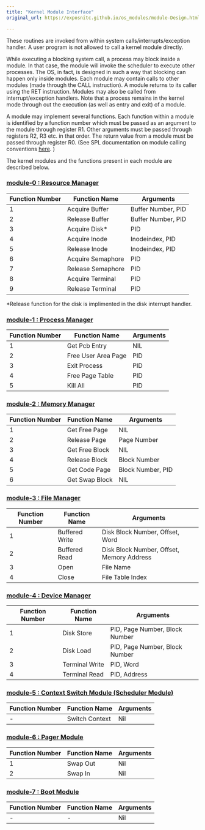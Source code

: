 ```yaml
---
title: "Kernel Module Interface"
original_url: https://exposnitc.github.io/os_modules/module-Design.html

---
```


These routines are invoked from within system calls/interrupts/exception handler. A user program is not allowed to call a kernel module directly.

While executing a blocking system call, a process may block inside a module. In that case, the module will invoke the scheduler to execute other processes. The OS, in fact, is designed in such a way that blocking can happen only inside modules. Each module may contain calls to other modules (made through the CALL instruction). A module returns to its caller using the RET instruction. Modules may also be called from interrupt/exception handlers. Note that a process remains in the kernel mode through out the execution (as well as entry and exit) of a module.

A module may implement several functions. Each function within a module is identified by a function number which must be passed as an argument to the module through register R1. Other arguments must be passed through registers R2, R3 etc. in that order. The return value from a module must be passed through register R0. (See SPL documentation on module calling conventions [here](../support-tools/spl.md). )

The kernel modules and the functions present in each module are described below.

### [module-0 : Resource Manager](module-00.md)

|Function Number|Function Name|Arguments|
|--- |--- |--- |
|1|Acquire Buffer|Buffer Number, PID|
|2|Release Buffer|Buffer Number, PID|
|3|Acquire Disk*|PID|
|4|Acquire Inode|Inodeindex, PID|
|5|Release Inode|Inodeindex, PID|
|6|Acquire Semaphore|PID|
|7|Release Semaphore|PID|
|8|Acquire Terminal|PID|
|9|Release Terminal|PID|

*Release function for the disk is implimented in the disk interrupt handler.


### [module-1 : Process Manager](module-01.md)

|Function Number|Function Name|Arguments|
|--- |--- |--- |
|1|Get Pcb Entry|NIL|
|2|Free User Area Page|PID|
|3|Exit Process|PID|
|4|Free Page Table|PID|
|5|Kill All|PID|

### [module-2 : Memory Manager](module-02.md)
|Function Number|Function Name|Arguments|
|--- |--- |--- |
|1|Get Free Page|NIL|
|2|Release Page|Page Number|
|3|Get Free Block|NIL|
|4|Release Block|Block Number|
|5|Get Code Page|Block Number, PID|
|6|Get Swap Block|NIL|


### [module-3 : File Manager](module-03.md)
|Function Number|Function Name|Arguments|
|--- |--- |--- |
|1|Buffered Write|Disk Block Number, Offset, Word|
|2|Buffered Read|Disk Block Number, Offset, Memory Address|
|3|Open|File Name|
|4|Close|File Table Index|


### [module-4 : Device Manager](module-04.md)
|Function Number|Function Name|Arguments|
|--- |--- |--- |
|1|Disk Store|PID, Page Number, Block Number|
|2|Disk Load|PID, Page Number, Block Number|
|3|Terminal Write|PID, Word|
|4|Terminal Read|PID, Address|


### [module-5 : Context Switch Module (Scheduler Module)](module-05.md)
|Function Number|Function Name|Arguments|
|--- |--- |--- |
|-|Switch Context|Nil|

### [module-6 : Pager Module](module-06.md)
|Function Number|Function Name|Arguments|
|--- |--- |--- |
|1|Swap Out|Nil|
|2|Swap In|Nil|

### [module-7 : Boot Module](module-07.md)
|Function Number|Function Name|Arguments|
|--- |--- |--- |
|-|-|Nil|
